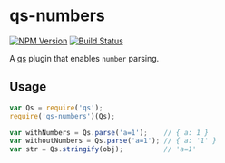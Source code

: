 # qs-numbers

[![NPM Version][npm-image]][npm-url] [![Build Status][travis-image]][travis-url]

A [qs] plugin that enables `number` parsing.

## Usage

```javascript
var Qs = require('qs');
require('qs-numbers')(Qs);

var withNumbers = Qs.parse('a=1');    // { a: 1 }
var withoutNumbers = Qs.parse('a=1'); // { a: '1' }
var str = Qs.stringify(obj);          // 'a=1'
```

[npm-image]: http://img.shields.io/npm/v/qs-numbers.svg
[npm-url]: https://www.npmjs.org/package/qs-numbers
[travis-image]: http://img.shields.io/travis/ngryman/qs-numbers.svg
[travis-url]: https://travis-ci.org/ngryman/qs-numbers
[qs]: https://github.com/hapijs/qs